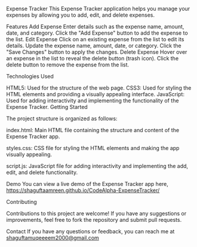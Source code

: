 Expense Tracker
This Expense Tracker application helps you manage your expenses by allowing you to add, edit, and delete expenses.

Features
Add Expense
Enter details such as the expense name, amount, date, and category.
Click the "Add Expense" button to add the expense to the list.
Edit Expense
Click on an existing expense from the list to edit its details.
Update the expense name, amount, date, or category.
Click the "Save Changes" button to apply the changes.
Delete Expense
Hover over an expense in the list to reveal the delete button (trash icon).
Click the delete button to remove the expense from the list.

Technologies Used

HTML5: Used for the structure of the web page.
CSS3: Used for styling the HTML elements and providing a visually appealing interface.
JavaScript: Used for adding interactivity and implementing the functionality of the Expense Tracker.
Getting Started


The project structure is organized as follows:


index.html: Main HTML file containing the structure and content of the Expense Tracker app.

styles.css: CSS file for styling the HTML elements and making the app visually appealing.

script.js: JavaScript file for adding interactivity and implementing the add, edit, and delete functionality.

Demo
You can view a live demo of the Expense Tracker app here, https://shaguftaamreen.github.io/CodeAlpha-ExpenseTracker/


Contributing

Contributions to this project are welcome! If you have any suggestions or improvements, feel free to fork the repository and submit pull requests.

Contact
If you have any questions or feedback, you can reach me at shaguftamuqeeeem2000@gmail.com

